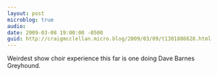```yaml
---
layout: post
microblog: true
audio: 
date: 2009-03-08 19:00:00 -0500
guid: http://craigmcclellan.micro.blog/2009/03/09/t1301886628.html
---
```

Weirdest show choir experience this far is one doing Dave Barnes Greyhound.
